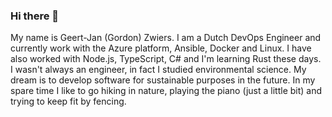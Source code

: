 ### Hi there 👋

My name is Geert-Jan (Gordon) Zwiers. I am a Dutch DevOps Engineer and currently work with the Azure platform, Ansible, Docker and Linux. I have also worked with Node.js, TypeScript, C# and I'm learning Rust these days. I wasn't always an engineer, in fact I studied environmental science. My dream is to develop software for sustainable purposes in the future. In my spare time I like to go hiking in nature, playing the piano (just a little bit) and trying to keep fit by fencing.



<!--
**GJZwiers/GJZwiers** is a ✨ _special_ ✨ repository because its `README.md` (this file) appears on your GitHub profile.

Here are some ideas to get you started:

- 🔭 I’m currently working on ...
- 🌱 I’m currently learning ...
- 👯 I’m looking to collaborate on ...
- 🤔 I’m looking for help with ...
- 💬 Ask me about ...
- 📫 How to reach me: ...
- 😄 Pronouns: ...
- ⚡ Fun fact: ...
-->
